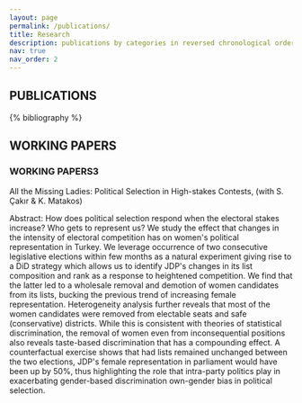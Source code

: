 ```yaml
---
layout: page
permalink: /publications/
title: Research
description: publications by categories in reversed chronological order. generated by jekyll-scholar.
nav: true
nav_order: 2
---
```


<div class="header-bar">
    <h2> PUBLICATIONS </h2>
</div>

<!-- _pages/publications.md -->

<!-- Bibsearch Feature -->

<!-- {% include bib_search.liquid %} -->

<div class="publications">

{% bibliography %}

</div>

<div class="header-bar">
    <h2> WORKING PAPERS </h2>
    <h3> WORKING PAPERS3 </h3>
</div>
 
 All the Missing Ladies: Political Selection in High-stakes Contests, (with S. Çakır & K. Matakos)

 Abstract: How does political selection respond when the electoral stakes increase? Who gets to represent us? We study the effect that changes in the intensity of electoral competition has on women's political representation in Turkey. We leverage occurrence of two consecutive legislative elections within few months as a natural experiment giving rise to a DiD strategy which allows us to identify JDP's changes in its list composition and rank as a response to heightened competition. We find that the latter led to a wholesale removal and demotion of women candidates from its lists, bucking the previous trend of increasing female representation. Heterogeneity analysis further reveals that most of the women candidates were removed from electable seats and safe (conservative) districts. While this is consistent with theories of statistical discrimination, the removal of women even from inconsequential positions also reveals taste-based discrimination that has a compounding effect. A counterfactual exercise shows that had lists remained unchanged between the two elections, JDP's female representation in parliament would have been up by 50%, thus highlighting the role that intra-party politics play in exacerbating gender-based discrimination own-gender bias in political selection.

